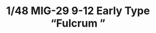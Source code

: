 ---
layout: product
title: "1/48 MIG-29 9-12 Early Type “Fulcrum ”"
price: "9500" 
desc: "Maketa"
img_path: "/assets/img/GWH04814.webp"
brand: "N/A"
available: false
special_offer: false
new: false
soon: false
cat: "010000"
subcat: "010900"
subsubcat: "0N/A"
sifra: "GWH04814"
popular: false
spec: false
---